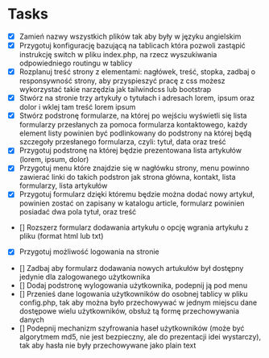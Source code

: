 # Tasks

- [x] Zamień nazwy wszystkich plików tak aby były w języku angielskim
- [x] Przygotuj konfigurację bazującą na tablicach która pozwoli zastąpić instrukcję switch w pliku index.php, na rzecz wyszukiwania odpowiedniego routingu w tablicy
- [x] Rozplanuj treść strony z elementami: nagłówek, treść, stopka, zadbaj o responsywność strony, aby przyspieszyć pracę z css możesz wykorzystać takie narzędzia jak tailwindcss lub bootstrap
- [x] Stwórz na stronie trzy artykuły o tytułach i adresach lorem, ipsum oraz dolor i wklej tam treść lorem ipsum
- [x] Stwórz podstronę formularze, na której po wejściu wyświetli się lista formularzy przesłanych za pomoca formularza kontaktowego, każdy element listy powinien być podlinkowany do podstrony na której będą szczegoły przesłanego formularza, czyli: tytuł, data oraz treść
- [x] Przygotuj podstronę na której będzie prezentowana lista artykułów (lorem, ipsum, dolor)
- [x] Przygotuj menu które znajdzie się w nagłówku strony, menu powinno zawierać linki do takich podstron jak strona główna, kontakt, lista formularzy, lista artykułów
- [x] Przygotuj formularz dzięki któremu będzie można dodać nowy artykuł, powinien zostać on zapisany w katalogu article, formularz powinien posiadać dwa pola tytuł, oraz treść
- [] Rozszerz formularz dodawania artykułu o opcję wgrania artykułu z pliku (format html lub txt)
- [x] Przygotuj możliwość logowania na stronie
- [] Zadbaj aby formularz dodawania nowych artukułów był dostępny jedynie dla zalogowanego użytkownika
- [] Dodaj podstronę wylogowania użytkownika, podepnij ją pod menu
- [] Przenieś dane logowania użytkowników do osobnej tablicy w pliku config.php, tak aby można było przechowywać w jednym miejscu dane dostępowe wielu użytkowników, obsłuż tą formę przechowywania danych
- [] Podepnij mechanizm szyfrowania haseł użytkowników (może być algorytmem md5, nie jest bezpieczny, ale do prezentacji idei wystarczy), tak aby hasła nie były przechowywane jako plain text
